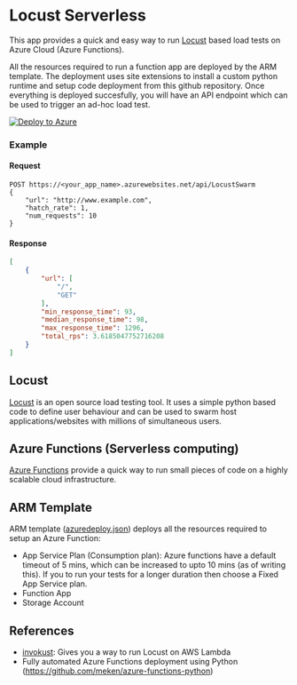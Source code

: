 # Locust Serverless
This app provides a quick and easy way to run [Locust](https://locust.io/) based load tests on Azure Cloud (Azure Functions).

All the resources required to run a function app are deployed by the ARM template. The deployment uses site extensions to install a custom python runtime and setup code deployment from this github repository. Once everything is deployed succesfully, you will have an API endpoint which can be used to trigger an ad-hoc load test.

[![Deploy to Azure](http://azuredeploy.net/deploybutton.png)](https://azuredeploy.net/)

### Example
#### Request
```
POST https://<your_app_name>.azurewebsites.net/api/LocustSwarm
{
    "url": "http://www.example.com",
    "hatch_rate": 1,
    "num_requests": 10
}
```
#### Response
```json
[
    {
        "url": [
            "/",
            "GET"
        ],
        "min_response_time": 93,
        "median_response_time": 98,
        "max_response_time": 1296,
        "total_rps": 3.6185047752716208
    }
]
```

## Locust
[Locust](https://locust.io/) is an open source load testing tool. It uses a simple python based code to define user behaviour and can be used to swarm host applications/websites with millions of simultaneous users. 

## Azure Functions (Serverless computing)
[Azure Functions](https://docs.microsoft.com/en-us/azure/azure-functions/functions-overview) provide a quick way to run small pieces of code on a highly scalable cloud infrastructure.  

## ARM Template
ARM template ([azuredeploy.json](https://github.com/amanvirmundra/locust-serverless/blob/master/azuredeploy.json)) deploys all the resources required to setup an Azure Function:
- App Service Plan (Consumption plan): Azure functions have a default timeout of 5 mins, which can be increased to upto 10 mins (as of writing this). If you to run your tests for a longer duration then choose a Fixed App Service plan.
- Function App
- Storage Account

## References
- [invokust](https://github.com/FutureSharks/invokust): Gives you a way to run Locust on AWS Lambda
- Fully automated Azure Functions deployment using Python (https://github.com/meken/azure-functions-python)




